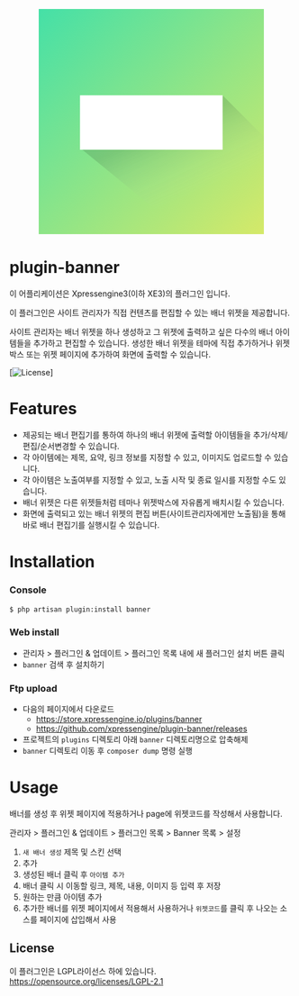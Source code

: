 
<p align="center"> 
  <img src="./icon.png">
 </p>

# plugin-banner
이 어플리케이션은 Xpressengine3(이하 XE3)의 플러그인 입니다.

이 플러그인은 사이트 관리자가 직접 컨텐츠를 편집할 수 있는 배너 위젯을 제공합니다. 

사이트 관리자는 배너 위젯을 하나 생성하고 그 위젯에 출력하고 싶은 다수의 배너 아이템들을 추가하고 편집할 수 있습니다. 
생성한 배너 위젯을 테마에 직접 추가하거나 위젯 박스 또는 위젯 페이지에 추가하여 화면에 출력할 수 있습니다.

[![License](http://img.shields.io/badge/license-GNU%20LGPL-brightgreen.svg)]

# Features
- 제공되는 배너 편집기를 통하여 하나의 배너 위젯에 출력할 아이템들을 추가/삭제/편집/순서변경할 수 있습니다.
- 각 아이템에는 제목, 요약, 링크 정보를 지정할 수 있고, 이미지도 업로드할 수 있습니다.
- 각 아이템은 노출여부를 지정할 수 있고, 노출 시작 및 종료 일시를 지정할 수도 있습니다.
- 배너 위젯은 다른 위젯들처럼 테마나 위젯박스에 자유롭게 배치시킬 수 있습니다.
- 화면에 출력되고 있는 배너 위젯의 편집 버튼(사이트관리자에게만 노출됨)을 통해 바로 배너 편집기를 실행시킬 수 있습니다.

# Installation
### Console
```
$ php artisan plugin:install banner
```

### Web install
- 관리자 > 플러그인 & 업데이트 > 플러그인 목록 내에 새 플러그인 설치 버튼 클릭
- `banner` 검색 후 설치하기

### Ftp upload
- 다음의 페이지에서 다운로드
    * https://store.xpressengine.io/plugins/banner
    * https://github.com/xpressengine/plugin-banner/releases
- 프로젝트의 `plugins` 디렉토리 아래 `banner` 디렉토리명으로 압축해제
- `banner` 디렉토리 이동 후 `composer dump` 명령 실행

# Usage
배너를 생성 후 위젯 페이지에 적용하거나 page에 위젯코드를 작성해서 사용합니다.

관리자 > 플러그인 & 업데이트 > 플러그인 목록 > Banner 목록 > 설정
1. `새 배너 생성` 제목 및 스킨 선택
2. 추가
3. 생성된 배너 클릭 후 `아이템 추가`
4. 배너 클릭 시 이동할 링크, 제목, 내용, 이미지 등 입력 후 저장
5. 원하는 만큼 아이템 추가
6. 추가한 배너를 위젯 페이지에서 적용해서 사용하거나 `위젯코드`를 클릭 후 나오는 소스를 페이지에 삽입해서 사용

## License
이 플러그인은 LGPL라이선스 하에 있습니다. <https://opensource.org/licenses/LGPL-2.1>
